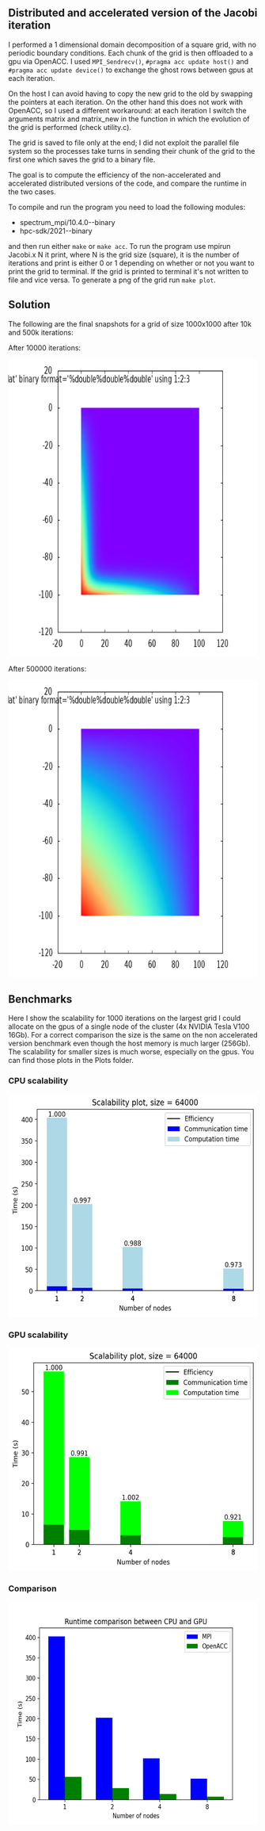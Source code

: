 ## Distributed and accelerated version of the Jacobi iteration

I performed a 1 dimensional domain decomposition of a square grid, with no periodic boundary conditions. Each chunk of the grid is then offloaded to a gpu via OpenACC. I used `MPI_Sendrecv()`, `#pragma acc update host()` and `#pragma acc update device()` to exchange the ghost rows between gpus at each iteration.

On the host I can avoid having to copy the new grid to the old by swapping the pointers at each iteration. On the other hand this does not work with OpenACC, so I used a different workaround: at each iteration I switch the arguments matrix and matrix_new in the function in which the evolution of the grid is performed (check utility.c).

The grid is saved to file only at the end; I did not exploit the parallel file system so the processes take turns in sending their chunk of the grid to the first one which saves the grid to a binary file.

The goal is to compute the efficiency of the non-accelerated and accelerated distributed versions of the code, and compare the runtime in the two cases.

To compile and run the program you need to load the following modules:
  - spectrum_mpi/10.4.0--binary
  - hpc-sdk/2021--binary

and then run either `make` or `make acc`. To run the program use mpirun Jacobi.x N it print, where N is the grid size (square), it is the number of iterations and print is either 0 or 1 depending on whether or not you want to print the grid to terminal. If the grid is printed to terminal it's not written to file and vice versa.
To generate a png of the grid run `make plot`.

## Solution

The following are the final snapshots for a grid of size 1000x1000 after 10k and 500k iterations:

After 10000 iterations:

<img src="Plots/plot_1k_10k.png" alt="Image Description" width="800" height="600">

After 500000 iterations:

<img src="Plots/jacobi_1k_500k.png" alt="Image Description" width="800" height="600">

## Benchmarks
Here I show the scalability for 1000 iterations on the largest grid I could allocate on the gpus of a single node of the cluster (4x NVIDIA Tesla V100 16Gb). For a correct comparison the size is the same on the non accelerated version benchmark even though the host memory is much larger (256Gb). The scalability for smaller sizes is much worse, especially on the gpus. You can find those plots in the Plots folder.

### CPU scalability
<img src="Plots/mpi_64000.png" alt="Image Description" width="600" height="450">

### GPU scalability
<img src="Plots/acc_64000.png" alt="Image Description" width="600" height="450">

### Comparison
<img src="Plots/Comparison_64000.png" alt="Image Description" width="600" height="450">

